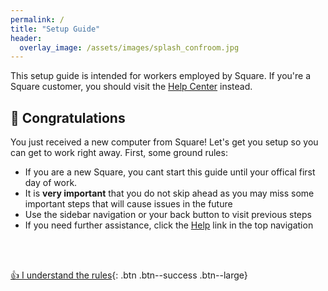 ```yaml
---
permalink: /
title: "Setup Guide"
header:
  overlay_image: /assets/images/splash_confroom.jpg
---
```


This setup guide is intended for workers employed by Square. If you're a Square customer, you should visit the [Help Center](https://squareup.com/help/) instead.

## 🎉 Congratulations
You just received a new computer from Square! Let's get you setup so you can get to work right away. First, some ground rules:

* If you are a new Square, you cant start this guide until your offical first day of work.
* It is __very important__ that you do not skip ahead as you may miss some important steps that will cause issues in the future 
* Use the sidebar navigation or your back button to visit previous steps
* If you need further assistance, click the [Help](/help) link in the top navigation

<br /><br />

[👍 I understand the rules](/os){: .btn .btn--success .btn--large}

